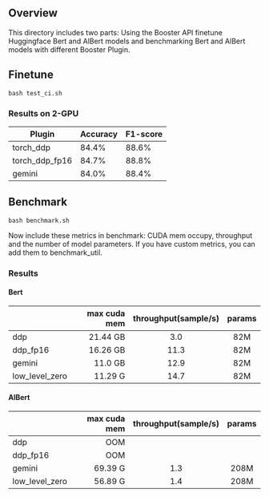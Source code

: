 ## Overview

This directory includes two parts: Using the Booster API finetune Huggingface Bert and AlBert models and benchmarking Bert and AlBert models with different Booster Plugin.

## Finetune
```
bash test_ci.sh
```

### Results on 2-GPU

| Plugin         | Accuracy | F1-score |
| -------------- | -------- | -------- |
| torch_ddp      | 84.4%    | 88.6%    |
| torch_ddp_fp16 | 84.7%    | 88.8%    |
| gemini         | 84.0%    | 88.4%    |

## Benchmark
```
bash benchmark.sh
```

Now include these metrics in benchmark: CUDA mem occupy, throughput and the number of model parameters. If you have custom metrics, you can add them to benchmark_util.

### Results

#### Bert

|       | max cuda mem | throughput(sample/s) | params |
| :-----| -----------: | :--------: | :----: |
| ddp | 21.44 GB | 3.0 | 82M |
| ddp_fp16 | 16.26 GB | 11.3 | 82M |
| gemini | 11.0 GB | 12.9 | 82M |
| low_level_zero | 11.29 G | 14.7 | 82M |

#### AlBert
|       | max cuda mem | throughput(sample/s) | params |
| :-----| -----------: | :--------: | :----: |
| ddp | OOM |  | |
| ddp_fp16 | OOM |  | |
| gemini | 69.39 G | 1.3 | 208M |
| low_level_zero | 56.89 G | 1.4 | 208M |
